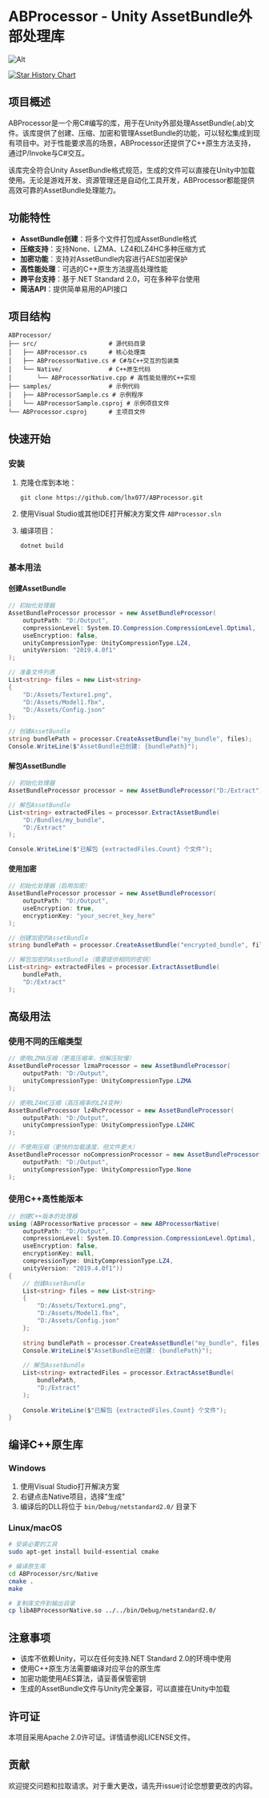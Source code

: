 # ABProcessor - Unity AssetBundle外部处理库

![Alt](https://repobeats.axiom.co/api/embed/6d91261460c5ad6d0889b6bd1e55d2948dca2f9f.svg "Repobeats analytics image")

[![Star History Chart](https://api.star-history.com/svg?repos=lhx077/ABProcessor&type=Date)](https://www.star-history.com/#lhx077/ABProcessor&Date)

## 项目概述

ABProcessor是一个用C#编写的库，用于在Unity外部处理AssetBundle(.ab)文件。该库提供了创建、压缩、加密和管理AssetBundle的功能，可以轻松集成到现有项目中。对于性能要求高的场景，ABProcessor还提供了C++原生方法支持，通过P/Invoke与C#交互。

该库完全符合Unity AssetBundle格式规范，生成的文件可以直接在Unity中加载使用。无论是游戏开发、资源管理还是自动化工具开发，ABProcessor都能提供高效可靠的AssetBundle处理能力。

## 功能特性

- **AssetBundle创建**：将多个文件打包成AssetBundle格式
- **压缩支持**：支持None、LZMA、LZ4和LZ4HC多种压缩方式
- **加密功能**：支持对AssetBundle内容进行AES加密保护
- **高性能处理**：可选的C++原生方法提高处理性能
- **跨平台支持**：基于.NET Standard 2.0，可在多种平台使用
- **简洁API**：提供简单易用的API接口

## 项目结构

```
ABProcessor/
├── src/                    # 源代码目录
│   ├── ABProcessor.cs      # 核心处理类
│   ├── ABProcessorNative.cs # C#与C++交互的包装类
│   └── Native/             # C++原生代码
│       └── ABProcessorNative.cpp # 高性能处理的C++实现
├── samples/                # 示例代码
│   ├── ABProcessorSample.cs # 示例程序
│   └── ABProcessorSample.csproj # 示例项目文件
└── ABProcessor.csproj      # 主项目文件
```

## 快速开始

### 安装

1. 克隆仓库到本地：
   ```
   git clone https://github.com/lhx077/ABProcessor.git
   ```

2. 使用Visual Studio或其他IDE打开解决方案文件 `ABProcessor.sln`

3. 编译项目：
   ```
   dotnet build
   ```

### 基本用法

#### 创建AssetBundle

```csharp
// 初始化处理器
AssetBundleProcessor processor = new AssetBundleProcessor(
    outputPath: "D:/Output",
    compressionLevel: System.IO.Compression.CompressionLevel.Optimal,
    useEncryption: false,
    unityCompressionType: UnityCompressionType.LZ4,
    unityVersion: "2019.4.0f1"
);

// 准备文件列表
List<string> files = new List<string>
{
    "D:/Assets/Texture1.png",
    "D:/Assets/Model1.fbx",
    "D:/Assets/Config.json"
};

// 创建AssetBundle
string bundlePath = processor.CreateAssetBundle("my_bundle", files);
Console.WriteLine($"AssetBundle已创建: {bundlePath}");
```

#### 解包AssetBundle

```csharp
// 初始化处理器
AssetBundleProcessor processor = new AssetBundleProcessor("D:/Extract");

// 解包AssetBundle
List<string> extractedFiles = processor.ExtractAssetBundle(
    "D:/Bundles/my_bundle", 
    "D:/Extract"
);

Console.WriteLine($"已解包 {extractedFiles.Count} 个文件");
```

#### 使用加密

```csharp
// 初始化处理器（启用加密）
AssetBundleProcessor processor = new AssetBundleProcessor(
    outputPath: "D:/Output",
    useEncryption: true,
    encryptionKey: "your_secret_key_here"
);

// 创建加密的AssetBundle
string bundlePath = processor.CreateAssetBundle("encrypted_bundle", files);

// 解包加密的AssetBundle（需要提供相同的密钥）
List<string> extractedFiles = processor.ExtractAssetBundle(
    bundlePath, 
    "D:/Extract"
);
```

## 高级用法

### 使用不同的压缩类型

```csharp
// 使用LZMA压缩（更高压缩率，但解压较慢）
AssetBundleProcessor lzmaProcessor = new AssetBundleProcessor(
    outputPath: "D:/Output",
    unityCompressionType: UnityCompressionType.LZMA
);

// 使用LZ4HC压缩（高压缩率的LZ4变种）
AssetBundleProcessor lz4hcProcessor = new AssetBundleProcessor(
    outputPath: "D:/Output",
    unityCompressionType: UnityCompressionType.LZ4HC
);

// 不使用压缩（更快的加载速度，但文件更大）
AssetBundleProcessor noCompressionProcessor = new AssetBundleProcessor(
    outputPath: "D:/Output",
    unityCompressionType: UnityCompressionType.None
);
```

### 使用C++高性能版本

```csharp
// 创建C++版本的处理器
using (ABProcessorNative processor = new ABProcessorNative(
    outputPath: "D:/Output",
    compressionLevel: System.IO.Compression.CompressionLevel.Optimal,
    useEncryption: false,
    encryptionKey: null,
    compressionType: UnityCompressionType.LZ4,
    unityVersion: "2019.4.0f1"))
{
    // 创建AssetBundle
    List<string> files = new List<string>
    {
        "D:/Assets/Texture1.png",
        "D:/Assets/Model1.fbx",
        "D:/Assets/Config.json"
    };
    
    string bundlePath = processor.CreateAssetBundle("my_bundle", files);
    Console.WriteLine($"AssetBundle已创建: {bundlePath}");
    
    // 解包AssetBundle
    List<string> extractedFiles = processor.ExtractAssetBundle(
        bundlePath, 
        "D:/Extract"
    );
    
    Console.WriteLine($"已解包 {extractedFiles.Count} 个文件");
}
```

## 编译C++原生库

### Windows

1. 使用Visual Studio打开解决方案
2. 右键点击Native项目，选择"生成"
3. 编译后的DLL将位于 `bin/Debug/netstandard2.0/` 目录下

### Linux/macOS

```bash
# 安装必要的工具
sudo apt-get install build-essential cmake

# 编译原生库
cd ABProcessor/src/Native
cmake .
make

# 复制库文件到输出目录
cp libABProcessorNative.so ../../bin/Debug/netstandard2.0/
```

## 注意事项

- 该库不依赖Unity，可以在任何支持.NET Standard 2.0的环境中使用
- 使用C++原生方法需要编译对应平台的原生库
- 加密功能使用AES算法，请妥善保管密钥
- 生成的AssetBundle文件与Unity完全兼容，可以直接在Unity中加载

## 许可证

本项目采用Apache 2.0许可证。详情请参阅LICENSE文件。

## 贡献

欢迎提交问题和拉取请求。对于重大更改，请先开issue讨论您想要更改的内容。
